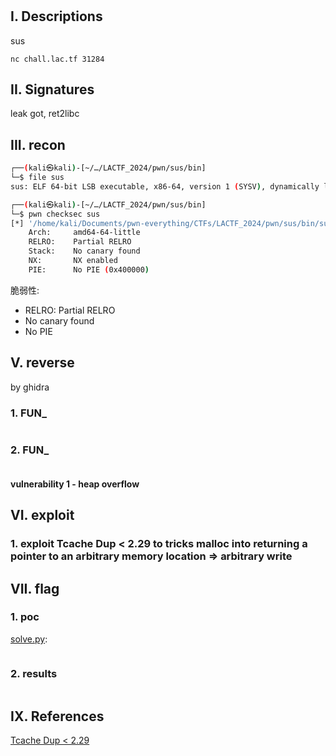 # [](https://pwnable.tw/challenge/#)

## I. Descriptions

sus

`nc chall.lac.tf 31284`

## II. Signatures

leak got, ret2libc

## III. recon

```bash
┌──(kali㉿kali)-[~/…/LACTF_2024/pwn/sus/bin]
└─$ file sus
sus: ELF 64-bit LSB executable, x86-64, version 1 (SYSV), dynamically linked, interpreter /lib64/ld-linux-x86-64.so.2, BuildID[sha1]=efcb91898e2d97cd52cde4de369ff863bde68985, for GNU/Linux 3.2.0, not stripped
```

```bash
┌──(kali㉿kali)-[~/…/LACTF_2024/pwn/sus/bin]
└─$ pwn checksec sus
[*] '/home/kali/Documents/pwn-everything/CTFs/LACTF_2024/pwn/sus/bin/sus'
    Arch:     amd64-64-little
    RELRO:    Partial RELRO
    Stack:    No canary found
    NX:       NX enabled
    PIE:      No PIE (0x400000)
```

脆弱性:

- RELRO:    Partial RELRO
- No canary found
- No PIE

## V. reverse

by ghidra

### 1. FUN_

```c

```

### 2. FUN_

```c

```

#### **vulnerability 1 - heap overflow**

## VI. exploit

### 1. exploit Tcache Dup < 2.29 to tricks malloc into returning a pointer to an arbitrary memory location => arbitrary write

## VII. flag

### 1. poc

[solve.py](./bin/solve.py):

```python

```

### 2. results

```bash

```

## IX. References

[Tcache Dup < 2.29](https://0x434b.dev/overview-of-glibc-heap-exploitation-techniques/#tcache-dup)
